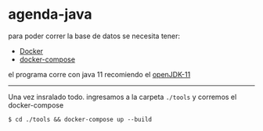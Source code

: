 # agenda-java

para poder correr la base de datos se necesita tener:
* [Docker](https://docs.docker.com/engine/install/)
* [docker-compose](https://docs.docker.com/compose/install/)

el programa corre con java 11 recomiendo el [openJDK-11](https://openjdk.java.net/projects/jdk/11/)

---

Una vez  insralado todo. ingresamos a la carpeta `./tools` y corremos el docker-compose

```shell
$ cd ./tools && docker-compose up --build
```
